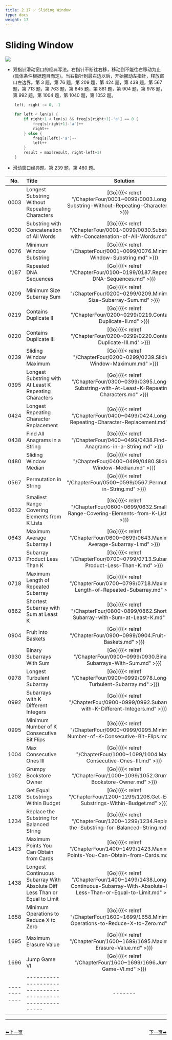 ```yaml
---
title: 2.17 ✅ Sliding Window
type: docs
weight: 17
---
```


# Sliding Window

![](https://img.halfrost.com/Leetcode/Sliding_Window.png)

- 双指针滑动窗口的经典写法。右指针不断往右移，移动到不能往右移动为止(具体条件根据题目而定)。当右指针到最右边以后，开始挪动左指针，释放窗口左边界。第 3 题，第 76 题，第 209 题，第 424 题，第 438 题，第 567 题，第 713 题，第 763 题，第 845 题，第 881 题，第 904 题，第 978 题，第 992 题，第 1004 题，第 1040 题，第 1052 题。

```c
	left, right := 0, -1

	for left < len(s) {
		if right+1 < len(s) && freq[s[right+1]-'a'] == 0 {
			freq[s[right+1]-'a']++
			right++
		} else {
			freq[s[left]-'a']--
			left++
		}
		result = max(result, right-left+1)
	}
```
- 滑动窗口经典题。第 239 题，第 480 题。


| No.      | Title | Solution | Difficulty | TimeComplexity | SpaceComplexity |Favorite| Acceptance |
|:--------:|:------- | :--------: | :----------: | :----: | :-----: | :-----: |:-----: |
|0003|Longest Substring Without Repeating Characters|[Go]({{< relref "/ChapterFour/0001~0099/0003.Longest-Substring-Without-Repeating-Characters.md" >}})|Medium| O(n)| O(1)|❤️|32.6%|
|0030|Substring with Concatenation of All Words|[Go]({{< relref "/ChapterFour/0001~0099/0030.Substring-with-Concatenation-of-All-Words.md" >}})|Hard||||27.5%|
|0076|Minimum Window Substring|[Go]({{< relref "/ChapterFour/0001~0099/0076.Minimum-Window-Substring.md" >}})|Hard| O(n)| O(n)|❤️|38.1%|
|0187|Repeated DNA Sequences|[Go]({{< relref "/ChapterFour/0100~0199/0187.Repeated-DNA-Sequences.md" >}})|Medium||||43.4%|
|0209|Minimum Size Subarray Sum|[Go]({{< relref "/ChapterFour/0200~0299/0209.Minimum-Size-Subarray-Sum.md" >}})|Medium||||41.9%|
|0219|Contains Duplicate II|[Go]({{< relref "/ChapterFour/0200~0299/0219.Contains-Duplicate-II.md" >}})|Easy||||40.2%|
|0220|Contains Duplicate III|[Go]({{< relref "/ChapterFour/0200~0299/0220.Contains-Duplicate-III.md" >}})|Medium||||21.6%|
|0239|Sliding Window Maximum|[Go]({{< relref "/ChapterFour/0200~0299/0239.Sliding-Window-Maximum.md" >}})|Hard| O(n * k)| O(n)|❤️|45.9%|
|0395|Longest Substring with At Least K Repeating Characters|[Go]({{< relref "/ChapterFour/0300~0399/0395.Longest-Substring-with-At-Least-K-Repeating-Characters.md" >}})|Medium||||44.3%|
|0424|Longest Repeating Character Replacement|[Go]({{< relref "/ChapterFour/0400~0499/0424.Longest-Repeating-Character-Replacement.md" >}})|Medium| O(n)| O(1) ||50.0%|
|0438|Find All Anagrams in a String|[Go]({{< relref "/ChapterFour/0400~0499/0438.Find-All-Anagrams-in-a-String.md" >}})|Medium||||46.9%|
|0480|Sliding Window Median|[Go]({{< relref "/ChapterFour/0400~0499/0480.Sliding-Window-Median.md" >}})|Hard| O(n * log k)| O(k)|❤️|40.4%|
|0567|Permutation in String|[Go]({{< relref "/ChapterFour/0500~0599/0567.Permutation-in-String.md" >}})|Medium| O(n)| O(1)|❤️|44.2%|
|0632|Smallest Range Covering Elements from K Lists|[Go]({{< relref "/ChapterFour/0600~0699/0632.Smallest-Range-Covering-Elements-from-K-Lists.md" >}})|Hard||||57.2%|
|0643|Maximum Average Subarray I|[Go]({{< relref "/ChapterFour/0600~0699/0643.Maximum-Average-Subarray-I.md" >}})|Easy||||43.0%|
|0713|Subarray Product Less Than K|[Go]({{< relref "/ChapterFour/0700~0799/0713.Subarray-Product-Less-Than-K.md" >}})|Medium||||42.4%|
|0718|Maximum Length of Repeated Subarray|[Go]({{< relref "/ChapterFour/0700~0799/0718.Maximum-Length-of-Repeated-Subarray.md" >}})|Medium||||51.3%|
|0862|Shortest Subarray with Sum at Least K|[Go]({{< relref "/ChapterFour/0800~0899/0862.Shortest-Subarray-with-Sum-at-Least-K.md" >}})|Hard||||26.0%|
|0904|Fruit Into Baskets|[Go]({{< relref "/ChapterFour/0900~0999/0904.Fruit-Into-Baskets.md" >}})|Medium||||43.1%|
|0930|Binary Subarrays With Sum|[Go]({{< relref "/ChapterFour/0900~0999/0930.Binary-Subarrays-With-Sum.md" >}})|Medium||||47.7%|
|0978|Longest Turbulent Subarray|[Go]({{< relref "/ChapterFour/0900~0999/0978.Longest-Turbulent-Subarray.md" >}})|Medium| O(n)| O(1)|❤️|47.5%|
|0992|Subarrays with K Different Integers|[Go]({{< relref "/ChapterFour/0900~0999/0992.Subarrays-with-K-Different-Integers.md" >}})|Hard| O(n)| O(n)|❤️|52.9%|
|0995|Minimum Number of K Consecutive Bit Flips|[Go]({{< relref "/ChapterFour/0900~0999/0995.Minimum-Number-of-K-Consecutive-Bit-Flips.md" >}})|Hard| O(n)| O(1)|❤️|50.5%|
|1004|Max Consecutive Ones III|[Go]({{< relref "/ChapterFour/1000~1099/1004.Max-Consecutive-Ones-III.md" >}})|Medium| O(n)| O(1) ||62.0%|
|1052|Grumpy Bookstore Owner|[Go]({{< relref "/ChapterFour/1000~1099/1052.Grumpy-Bookstore-Owner.md" >}})|Medium| O(n log n)| O(1) ||56.5%|
|1208|Get Equal Substrings Within Budget|[Go]({{< relref "/ChapterFour/1200~1299/1208.Get-Equal-Substrings-Within-Budget.md" >}})|Medium||||45.8%|
|1234|Replace the Substring for Balanced String|[Go]({{< relref "/ChapterFour/1200~1299/1234.Replace-the-Substring-for-Balanced-String.md" >}})|Medium||||35.6%|
|1423|Maximum Points You Can Obtain from Cards|[Go]({{< relref "/ChapterFour/1400~1499/1423.Maximum-Points-You-Can-Obtain-from-Cards.md" >}})|Medium||||49.6%|
|1438|Longest Continuous Subarray With Absolute Diff Less Than or Equal to Limit|[Go]({{< relref "/ChapterFour/1400~1499/1438.Longest-Continuous-Subarray-With-Absolute-Diff-Less-Than-or-Equal-to-Limit.md" >}})|Medium||||45.5%|
|1658|Minimum Operations to Reduce X to Zero|[Go]({{< relref "/ChapterFour/1600~1699/1658.Minimum-Operations-to-Reduce-X-to-Zero.md" >}})|Medium||||33.4%|
|1695|Maximum Erasure Value|[Go]({{< relref "/ChapterFour/1600~1699/1695.Maximum-Erasure-Value.md" >}})|Medium||||52.2%|
|1696|Jump Game VI|[Go]({{< relref "/ChapterFour/1600~1699/1696.Jump-Game-VI.md" >}})|Medium||||42.3%|
|------------|-------------------------------------------------------|-------| ----------------| ---------------|-------------|-------------|-------------|


----------------------------------------------
<div style="display: flex;justify-content: space-between;align-items: center;">
<p><a href="https://books.halfrost.com/leetcode/ChapterTwo/Union_Find/">⬅️上一页</a></p>
<p><a href="https://books.halfrost.com/leetcode/ChapterTwo/Segment_Tree/">下一页➡️</a></p>
</div>
